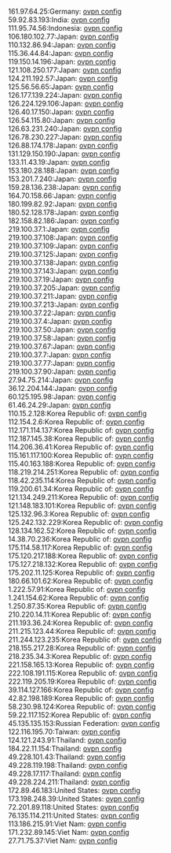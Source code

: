 161.97.64.25:Germany: [ovpn config](vpn/161_97_64_25.ovpn)  
59.92.83.193:India: [ovpn config](vpn/59_92_83_193.ovpn)  
111.95.74.56:Indonesia: [ovpn config](vpn/111_95_74_56.ovpn)  
106.180.102.77:Japan: [ovpn config](vpn/106_180_102_77.ovpn)  
110.132.86.94:Japan: [ovpn config](vpn/110_132_86_94.ovpn)  
115.36.44.84:Japan: [ovpn config](vpn/115_36_44_84.ovpn)  
119.150.14.196:Japan: [ovpn config](vpn/119_150_14_196.ovpn)  
121.108.250.177:Japan: [ovpn config](vpn/121_108_250_177.ovpn)  
124.211.192.57:Japan: [ovpn config](vpn/124_211_192_57.ovpn)  
125.56.56.65:Japan: [ovpn config](vpn/125_56_56_65.ovpn)  
126.177.139.224:Japan: [ovpn config](vpn/126_177_139_224.ovpn)  
126.224.129.106:Japan: [ovpn config](vpn/126_224_129_106.ovpn)  
126.40.17.150:Japan: [ovpn config](vpn/126_40_17_150.ovpn)  
126.54.115.80:Japan: [ovpn config](vpn/126_54_115_80.ovpn)  
126.63.231.240:Japan: [ovpn config](vpn/126_63_231_240.ovpn)  
126.78.230.227:Japan: [ovpn config](vpn/126_78_230_227.ovpn)  
126.88.174.178:Japan: [ovpn config](vpn/126_88_174_178.ovpn)  
131.129.150.190:Japan: [ovpn config](vpn/131_129_150_190.ovpn)  
133.11.43.19:Japan: [ovpn config](vpn/133_11_43_19.ovpn)  
153.180.28.188:Japan: [ovpn config](vpn/153_180_28_188.ovpn)  
153.201.7.240:Japan: [ovpn config](vpn/153_201_7_240.ovpn)  
159.28.136.238:Japan: [ovpn config](vpn/159_28_136_238.ovpn)  
164.70.158.66:Japan: [ovpn config](vpn/164_70_158_66.ovpn)  
180.199.82.92:Japan: [ovpn config](vpn/180_199_82_92.ovpn)  
180.52.128.178:Japan: [ovpn config](vpn/180_52_128_178.ovpn)  
182.158.82.186:Japan: [ovpn config](vpn/182_158_82_186.ovpn)  
219.100.37.1:Japan: [ovpn config](vpn/219_100_37_1.ovpn)  
219.100.37.108:Japan: [ovpn config](vpn/219_100_37_108.ovpn)  
219.100.37.109:Japan: [ovpn config](vpn/219_100_37_109.ovpn)  
219.100.37.125:Japan: [ovpn config](vpn/219_100_37_125.ovpn)  
219.100.37.138:Japan: [ovpn config](vpn/219_100_37_138.ovpn)  
219.100.37.143:Japan: [ovpn config](vpn/219_100_37_143.ovpn)  
219.100.37.19:Japan: [ovpn config](vpn/219_100_37_19.ovpn)  
219.100.37.205:Japan: [ovpn config](vpn/219_100_37_205.ovpn)  
219.100.37.211:Japan: [ovpn config](vpn/219_100_37_211.ovpn)  
219.100.37.213:Japan: [ovpn config](vpn/219_100_37_213.ovpn)  
219.100.37.22:Japan: [ovpn config](vpn/219_100_37_22.ovpn)  
219.100.37.4:Japan: [ovpn config](vpn/219_100_37_4.ovpn)  
219.100.37.50:Japan: [ovpn config](vpn/219_100_37_50.ovpn)  
219.100.37.58:Japan: [ovpn config](vpn/219_100_37_58.ovpn)  
219.100.37.67:Japan: [ovpn config](vpn/219_100_37_67.ovpn)  
219.100.37.7:Japan: [ovpn config](vpn/219_100_37_7.ovpn)  
219.100.37.77:Japan: [ovpn config](vpn/219_100_37_77.ovpn)  
219.100.37.90:Japan: [ovpn config](vpn/219_100_37_90.ovpn)  
27.94.75.214:Japan: [ovpn config](vpn/27_94_75_214.ovpn)  
36.12.204.144:Japan: [ovpn config](vpn/36_12_204_144.ovpn)  
60.125.195.98:Japan: [ovpn config](vpn/60_125_195_98.ovpn)  
61.46.24.29:Japan: [ovpn config](vpn/61_46_24_29.ovpn)  
110.15.2.128:Korea Republic of: [ovpn config](vpn/110_15_2_128.ovpn)  
112.154.2.6:Korea Republic of: [ovpn config](vpn/112_154_2_6.ovpn)  
112.171.114.137:Korea Republic of: [ovpn config](vpn/112_171_114_137.ovpn)  
112.187.145.38:Korea Republic of: [ovpn config](vpn/112_187_145_38.ovpn)  
114.206.36.41:Korea Republic of: [ovpn config](vpn/114_206_36_41.ovpn)  
115.161.117.100:Korea Republic of: [ovpn config](vpn/115_161_117_100.ovpn)  
115.40.163.188:Korea Republic of: [ovpn config](vpn/115_40_163_188.ovpn)  
118.219.214.251:Korea Republic of: [ovpn config](vpn/118_219_214_251.ovpn)  
118.42.235.114:Korea Republic of: [ovpn config](vpn/118_42_235_114.ovpn)  
119.200.61.34:Korea Republic of: [ovpn config](vpn/119_200_61_34.ovpn)  
121.134.249.211:Korea Republic of: [ovpn config](vpn/121_134_249_211.ovpn)  
121.148.183.101:Korea Republic of: [ovpn config](vpn/121_148_183_101.ovpn)  
125.132.96.3:Korea Republic of: [ovpn config](vpn/125_132_96_3.ovpn)  
125.242.132.229:Korea Republic of: [ovpn config](vpn/125_242_132_229.ovpn)  
128.134.162.52:Korea Republic of: [ovpn config](vpn/128_134_162_52.ovpn)  
14.38.70.236:Korea Republic of: [ovpn config](vpn/14_38_70_236.ovpn)  
175.114.58.117:Korea Republic of: [ovpn config](vpn/175_114_58_117.ovpn)  
175.120.217.188:Korea Republic of: [ovpn config](vpn/175_120_217_188.ovpn)  
175.127.218.132:Korea Republic of: [ovpn config](vpn/175_127_218_132.ovpn)  
175.202.11.125:Korea Republic of: [ovpn config](vpn/175_202_11_125.ovpn)  
180.66.101.62:Korea Republic of: [ovpn config](vpn/180_66_101_62.ovpn)  
1.222.57.91:Korea Republic of: [ovpn config](vpn/1_222_57_91.ovpn)  
1.241.154.62:Korea Republic of: [ovpn config](vpn/1_241_154_62.ovpn)  
1.250.87.35:Korea Republic of: [ovpn config](vpn/1_250_87_35.ovpn)  
210.220.14.11:Korea Republic of: [ovpn config](vpn/210_220_14_11.ovpn)  
211.193.36.24:Korea Republic of: [ovpn config](vpn/211_193_36_24.ovpn)  
211.215.123.44:Korea Republic of: [ovpn config](vpn/211_215_123_44.ovpn)  
211.244.123.235:Korea Republic of: [ovpn config](vpn/211_244_123_235.ovpn)  
218.155.217.28:Korea Republic of: [ovpn config](vpn/218_155_217_28.ovpn)  
218.235.34.3:Korea Republic of: [ovpn config](vpn/218_235_34_3.ovpn)  
221.158.165.13:Korea Republic of: [ovpn config](vpn/221_158_165_13.ovpn)  
222.108.191.115:Korea Republic of: [ovpn config](vpn/222_108_191_115.ovpn)  
222.119.205.19:Korea Republic of: [ovpn config](vpn/222_119_205_19.ovpn)  
39.114.127.166:Korea Republic of: [ovpn config](vpn/39_114_127_166.ovpn)  
42.82.198.189:Korea Republic of: [ovpn config](vpn/42_82_198_189.ovpn)  
58.230.98.124:Korea Republic of: [ovpn config](vpn/58_230_98_124.ovpn)  
59.22.117.152:Korea Republic of: [ovpn config](vpn/59_22_117_152.ovpn)  
45.135.135.153:Russian Federation: [ovpn config](vpn/45_135_135_153.ovpn)  
122.116.195.70:Taiwan: [ovpn config](vpn/122_116_195_70.ovpn)  
124.121.243.91:Thailand: [ovpn config](vpn/124_121_243_91.ovpn)  
184.22.11.154:Thailand: [ovpn config](vpn/184_22_11_154.ovpn)  
49.228.101.43:Thailand: [ovpn config](vpn/49_228_101_43.ovpn)  
49.228.119.198:Thailand: [ovpn config](vpn/49_228_119_198.ovpn)  
49.228.17.117:Thailand: [ovpn config](vpn/49_228_17_117.ovpn)  
49.228.224.211:Thailand: [ovpn config](vpn/49_228_224_211.ovpn)  
172.89.46.183:United States: [ovpn config](vpn/172_89_46_183.ovpn)  
173.198.248.39:United States: [ovpn config](vpn/173_198_248_39.ovpn)  
72.201.89.118:United States: [ovpn config](vpn/72_201_89_118.ovpn)  
76.135.114.211:United States: [ovpn config](vpn/76_135_114_211.ovpn)  
113.186.215.91:Viet Nam: [ovpn config](vpn/113_186_215_91.ovpn)  
171.232.89.145:Viet Nam: [ovpn config](vpn/171_232_89_145.ovpn)  
27.71.75.37:Viet Nam: [ovpn config](vpn/27_71_75_37.ovpn)  
